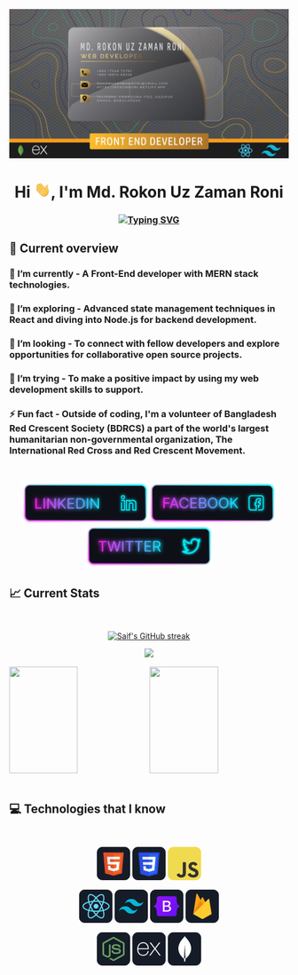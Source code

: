 <a href="https://www.linkedin.com/in/rokonroni/">
<img src="https://raw.githubusercontent.com/rokonroni/rokonroni/main/githubcover.png" />
</a>
<h1 align="center">Hi <img src="https://raw.githubusercontent.com/ABSphreak/ABSphreak/master/gifs/Hi.gif" width="30px">, I'm  Md. Rokon Uz Zaman Roni</h1>
<h3 align="center" >
<a href="https://git.io/typing-svg"><img src="https://readme-typing-svg.herokuapp.com?font=Fira+Code&weight=900&size=35&pause=1000&vCenter=true&random=true&width=500&lines=Front+End+Developer;Web+Developer;MERN+Stack+Developer" alt="Typing SVG" /></a>
</h3>


## :eyes: Current overview

### 🔭 I’m currently - A Front-End developer with MERN stack technologies. 
### 🌱 I’m exploring - Advanced state management techniques in React and diving into Node.js for backend development.
### 👯 I’m looking - To connect with fellow developers and explore opportunities for collaborative open source projects.
### 🤔  I’m trying - To make a positive impact by using my web development skills to support.
### ⚡ Fun fact - Outside of coding, I'm a volunteer of Bangladesh Red Crescent Society (BDRCS) a part of the world's largest humanitarian non-governmental organization, The International Red Cross and Red Crescent Movement.


<br />

[<p align="center"><img height="75" src="https://raw.githubusercontent.com/rokonroni/rokonroni/main/images/icons/Linkedin.png">](https://www.linkedin.com/in/rokonroni)[<img height="75" src="https://raw.githubusercontent.com/rokonroni/rokonroni/main/images/icons/Facebook.png">](https://www.facebook.com/dev.rokonroni/)[<img height="75" src="https://raw.githubusercontent.com/rokonroni/rokonroni/main/images/icons/Twitter.png"> </p>](https://twitter.com/rokon_roni)



## :chart_with_upwards_trend: Current Stats

<br />
<p align="center">
  <a href="https://github.com/rokonroni">
    <img src="https://github-readme-streak-stats.herokuapp.com/?user=rokonroni&theme=radical&border=7F3FBF&background=0D1117" alt="Saif's GitHub streak"/>
  </a>
</p>

<p align="center">
  <a href="https://github.com/rokonroni">
    <img src="https://github-profile-summary-cards.vercel.app/api/cards/profile-details?username=rokonroni&theme=outrun"/>
  </a>
</p>

<a> 
    <a href="https://github.com/rokonroni"><img  src="https://github-profile-summary-cards.vercel.app/api/cards/stats?username=rokonroni&theme=outrun" height="192px" width="49.5%"/></a>
  <a href="https://github.com/rokonroni"><img src="https://github-profile-summary-cards.vercel.app/api/cards/productive-time?username=rokonroni&theme=outrun&utcOffset=8" height="192px" width="49.5%"/></a>
  <br/>
</a>
</br>


## :computer: Technologies that I know

<br>
<p align="center">
<img src="https://raw.githubusercontent.com/rokonroni/rokonroni/main/images/icons/HTML.png"/>
<img src="https://raw.githubusercontent.com/rokonroni/rokonroni/main/images/icons/css.png"/>
<img src="https://raw.githubusercontent.com/rokonroni/rokonroni/main/images/icons/JavaScript.png"/>
</p>
<p align="center">
<img src="https://raw.githubusercontent.com/rokonroni/rokonroni/main/images/icons/react.png"/>
<img src="https://raw.githubusercontent.com/rokonroni/rokonroni/main/images/icons/tailwind.png"/>
<img src="https://raw.githubusercontent.com/rokonroni/rokonroni/main/images/icons/Bootsrap.png"/>
<img src="https://raw.githubusercontent.com/rokonroni/rokonroni/main/images/icons/firebase.png"/>
</p>
<p align="center">
<img src="https://raw.githubusercontent.com/rokonroni/rokonroni/main/images/icons/node.png"/>
<img src="https://raw.githubusercontent.com/rokonroni/rokonroni/main/images/icons/express.png"/>
<img src="https://raw.githubusercontent.com/rokonroni/rokonroni/main/images/icons/mongo.png"/>
</p><br/>
